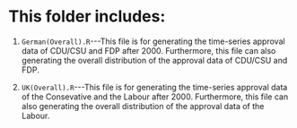 # This folder includes:

1. `German(Overall).R`---This file is for generating the time-series approval data of CDU/CSU and FDP after 2000. Furthermore, this file can also generating the overall distribution of the approval data of CDU/CSU and FDP.

2. `UK(Overall).R`---This file is for generating the time-series approval data of the Consevative and the Labour after 2000. Furthermore, this file can also generating the overall distribution of the approval data of the Labour.
